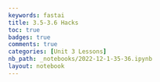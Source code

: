 ```yaml
---
keywords: fastai
title: 3.5-3.6 Hacks
toc: true 
badges: true
comments: true 
categories: [Unit 3 Lessons]
nb_path: _notebooks/2022-12-1-35-36.ipynb
layout: notebook
---
```


<!--
#################################################
### THIS FILE WAS AUTOGENERATED! DO NOT EDIT! ###
#################################################
# file to edit: _notebooks/2022-12-1-35-36.ipynb
-->

<div class="container" id="notebook-container">
        
</div>
 

